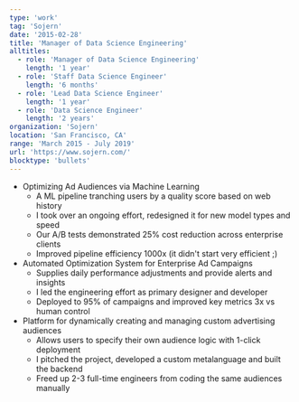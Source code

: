 ```yaml
---
type: 'work'
tag: 'Sojern'
date: '2015-02-28'
title: 'Manager of Data Science Engineering'
alltitles:
  - role: 'Manager of Data Science Engineering'
    length: '1 year'
  - role: 'Staff Data Science Engineer'
    length: '6 months'
  - role: 'Lead Data Science Engineer'
    length: '1 year'
  - role: 'Data Science Engineer'
    length: '2 years'
organization: 'Sojern'
location: 'San Francisco, CA'
range: 'March 2015 - July 2019'
url: 'https://www.sojern.com/'
blocktype: 'bullets'
---
```


- Optimizing Ad Audiences via Machine Learning
  - A ML pipeline tranching users by a quality score based on web history
  - I took over an ongoing effort, redesigned it for new model types and speed
  - Our A/B tests demonstrated 25% cost reduction across enterprise clients
  - Improved pipeline efficiency 1000x (it didn't start very efficient ;)
- Automated Optimization System for Enterprise Ad Campaigns
  - Supplies daily performance adjustments and provide alerts and insights
  - I led the engineering effort as primary designer and developer
  - Deployed to 95% of campaigns and improved key metrics 3x vs human control
- Platform for dynamically creating and managing custom advertising audiences
  - Allows users to specify their own audience logic with 1-click deployment
  - I pitched the project, developed a custom metalanguage and built the backend
  - Freed up 2-3 full-time engineers from coding the same audiences manually
